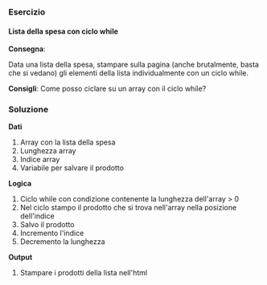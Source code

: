 ### Esercizio
#### Lista della spesa con ciclo while

**Consegna**:

Data una lista della spesa, stampare sulla pagina (anche brutalmente, basta che si vedano) gli elementi della lista individualmente con un ciclo while.

**Consigli**:
Come posso ciclare su un array con il ciclo while?


### Soluzione

**Dati**
1. Array con la lista della spesa
2. Lunghezza array
3. Indice array
4. Variabile per salvare il prodotto

**Logica**

1. Ciclo while con condizione contenente la lunghezza dell'array > 0
2. Nel ciclo stampo il prodotto che si trova nell'array nella posizione dell'indice
3. Salvo il prodotto
4. Incremento l'indice
5. Decremento la lunghezza 

**Output**

1. Stampare i prodotti della lista nell'html
